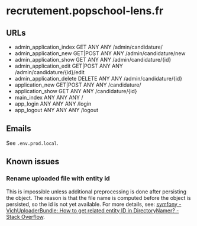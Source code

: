 # recrutement.popschool-lens.fr

## URLs

- admin_application_index    GET        ANY      ANY    /admin/candidature/
- admin_application_new      GET|POST   ANY      ANY    /admin/candidature/new
- admin_application_show     GET        ANY      ANY    /admin/candidature/{id}
- admin_application_edit     GET|POST   ANY      ANY    /admin/candidature/{id}/edit
- admin_application_delete   DELETE     ANY      ANY    /admin/candidature/{id}
- application_new            GET|POST   ANY      ANY    /candidature/
- application_show           GET        ANY      ANY    /candidature/{id}
- main_index                 ANY        ANY      ANY    /
- app_login                  ANY        ANY      ANY    /login
- app_logout                 ANY        ANY      ANY    /logout

## Emails

See `.env.prod.local`.

## Known issues

### Rename uploaded file with entity id

This is impossible unless additional preprocessing is done after persisting the object.
The reason is that the file name is computed before the object is persisted, so the id is not yet available.
For more details, see: [symfony - VichUploaderBundle: How to get related entity ID in DirectoryNamer? - Stack Overflow](https://stackoverflow.com/questions/34002643/vichuploaderbundle-how-to-get-related-entity-id-in-directorynamer).

